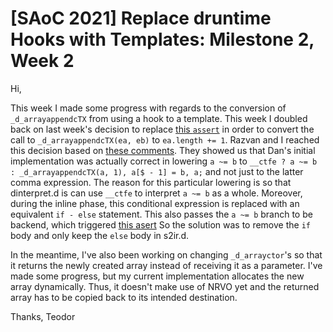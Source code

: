 # [SAoC 2021] Replace druntime Hooks with Templates: Milestone 2, Week 2

Hi,

This week I made some progress with regards to the conversion of `_d_arrayappendcTX` from using a hook to a template.
This week I doubled back on last week's decision to replace [this `assert`](https://github.com/dlang/dmd/blob/a890f134af71c553d74ea346650cdea1d2e5f0ad/src/dmd/dinterpret.d#L5038-L5041) in order to convert the call to `_d_arrayappendcTX(ea, eb)` to `ea.length += 1`.
Razvan and I reached this decision based on [these comments](https://github.com/dlang/dmd/pull/9982/files#r310356331).
They showed us that Dan's initial implementation was actually correct in lowering `a ~= b`
to `__ctfe ? a ~= b : _d_arrayappendcTX(a, 1), a[$ - 1] = b, a;` and not just to the latter comma expression.
The reason for this particular lowering is so that dinterpret.d is can use `__ctfe` to interpret `a ~= b` as a whole.
Moreover, during the inline phase, this conditional expression is replaced with an equivalent `if - else` statement.
This also passes the `a ~= b` branch to be backend, which triggered [this asert](https://github.com/dlang/dmd/blob/a890f134af71c553d74ea346650cdea1d2e5f0ad/src/dmd/e2ir.d#L3297)
So the solution was to remove the `if` body and only keep the `else` body in s2ir.d.

In the meantime, I've also been working on changing `_d_arrayctor`'s so that it returns the newly created array instead of receiving it as a parameter.
I've made some progress, but my current implementation allocates the new array dynamically.
Thus, it doesn't make use of NRVO yet and the returned array has to be copied back to its intended destination.

Thanks,
Teodor
